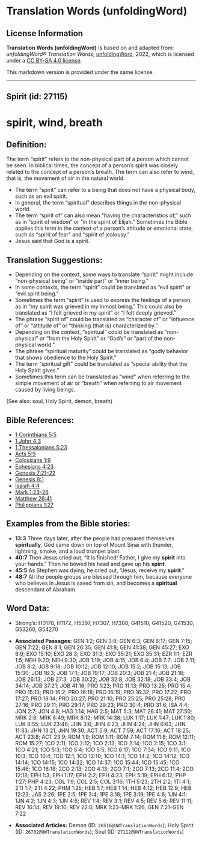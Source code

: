 # Translation Words (unfoldingWord)

## License Information

**Translation Words (unfoldingWord)** is based on and adapted from: _unfoldingWord® Translation Words_, [unfoldingWord](https://unfoldingword.org/utw), 2022, which is licensed under a [CC BY-SA 4.0 license](https://creativecommons.org/licenses/by-sa/4.0/legalcode.en).

This markdown version is provided under the same license.



--------------------------------

## Spirit (id: 27115)

spirit, wind, breath
====================

Definition:
-----------

The term “spirit” refers to the non\-physical part of a person which cannot be seen. In biblical times, the concept of a person’s spirit was closely related to the concept of a person’s breath. The term can also refer to wind, that is, the movement of air in the natural world.

* The term “spirit” can refer to a being that does not have a physical body, such as an evil spirit.
* In general, the term “spiritual” describes things in the non\-physical world.
* The term “spirit of” can also mean “having the characteristics of,” such as in “spirit of wisdom” or “in the spirit of Elijah.” Sometimes the Bible applies this term in the context of a person’s attitude or emotional state, such as “spirit of fear” and “spirit of jealousy.”
* Jesus said that God is a spirit.

Translation Suggestions:
------------------------

* Depending on the context, some ways to translate “spirit” might include “non\-physical being” or “inside part” or “inner being.”
* In some contexts, the term “spirit” could be translated as “evil spirit” or “evil spirit being.”
* Sometimes the term “spirit” is used to express the feelings of a person, as in “my spirit was grieved in my inmost being.” This could also be translated as “I felt grieved in my spirit” or “I felt deeply grieved.”
* The phrase “spirit of” could be translated as “character of” or “influence of” or “attitude of” or “thinking (that is) characterized by.”
* Depending on the context, “spiritual” could be translated as “non\-physical” or “from the Holy Spirit” or “God’s” or “part of the non\-physical world.”
* The phrase “spiritual maturity” could be translated as “godly behavior that shows obedience to the Holy Spirit.”
* The term “spiritual gift” could be translated as “special ability that the Holy Spirit gives.”
* Sometimes this term can be translated as “wind” when referring to the simple movement of air or “breath” when referring to air movement caused by living beings.

(See also: soul, Holy Spirit, demon, breath)

Bible References:
-----------------

* [1 Corinthians 5:5](https://ref.ly/1Cor5:5)
* [1 John 4:3](https://ref.ly/1John4:3)
* [1 Thessalonians 5:23](https://ref.ly/1Thess5:23)
* [Acts 5:9](https://ref.ly/Acts5:9)
* [Colossians 1:9](https://ref.ly/Col1:9)
* [Ephesians 4:23](https://ref.ly/Eph4:23)
* [Genesis 7:21–22](https://ref.ly/Gen7:21-Gen7:22)
* [Genesis 8:1](https://ref.ly/Gen8:1)
* [Isaiah 4:4](https://ref.ly/Isa4:4)
* [Mark 1:23–26](https://ref.ly/Mark1:23-Mark1:26)
* [Matthew 26:41](https://ref.ly/Matt26:41)
* [Philippians 1:27](https://ref.ly/Phil1:27)

Examples from the Bible stories:
--------------------------------

* **13:3** Three days later, after the people had prepared themselves **spiritually**, God came down on top of Mount Sinai with thunder, lightning, smoke, and a loud trumpet blast.
* **40:7** Then Jesus cried out, “It is finished! Father, I give my **spirit** into your hands.” Then he bowed his head and gave up his **spirit**.
* **45:5** As Stephen was dying, he cried out, “Jesus, receive my **spirit**.”
* **48:7** All the people groups are blessed through him, because everyone who believes in Jesus is saved from sin, and becomes a **spiritual** descendant of Abraham.

Word Data:
----------

* Strong’s: H0178, H1172, H5397, H7307, H7308, G41510, G41520, G41530, G53260, G54270

* **Associated Passages:** GEN 1:2; GEN 3:8; GEN 6:3; GEN 6:17; GEN 7:15; GEN 7:22; GEN 8:1; GEN 26:35; GEN 41:8; GEN 41:38; GEN 45:27; EXO 6:9; EXO 15:10; EXO 28:3; EXO 31:3; EXO 35:21; EXO 35:31; EZR 1:1; EZR 1:5; NEH 9:20; NEH 9:30; JOB 1:19; JOB 4:15; JOB 6:4; JOB 7:7; JOB 7:11; JOB 8:2; JOB 9:18; JOB 10:12; JOB 12:10; JOB 15:2; JOB 15:13; JOB 15:30; JOB 16:3; JOB 17:1; JOB 19:17; JOB 20:3; JOB 21:4; JOB 21:18; JOB 26:13; JOB 27:3; JOB 30:22; JOB 32:8; JOB 32:18; JOB 33:4; JOB 34:14; JOB 37:21; JOB 41:16; PRO 1:23; PRO 11:13; PRO 13:25; PRO 15:4; PRO 15:13; PRO 16:2; PRO 16:18; PRO 16:19; PRO 16:32; PRO 17:22; PRO 17:27; PRO 18:14; PRO 20:27; PRO 21:10; PRO 25:25; PRO 25:28; PRO 27:16; PRO 29:11; PRO 29:17; PRO 29:23; PRO 30:4; PRO 31:6; ISA 4:4; JON 2:7; JON 4:8; HAG 1:14; HAG 2:5; MAT 5:3; MAT 26:41; MAT 27:50; MRK 2:8; MRK 6:49; MRK 8:12; MRK 14:38; LUK 1:17; LUK 1:47; LUK 1:80; LUK 8:55; LUK 23:46; JHN 3:6; JHN 4:23; JHN 4:24; JHN 6:63; JHN 11:33; JHN 13:21; JHN 19:30; ACT 5:9; ACT 7:59; ACT 17:16; ACT 18:25; ACT 23:8; ACT 23:9; ROM 1:9; ROM 1:11; ROM 7:14; ROM 11:8; ROM 12:11; ROM 15:27; 1CO 2:11; 1CO 2:12; 1CO 2:13; 1CO 2:14; 1CO 2:15; 1CO 3:1; 1CO 4:21; 1CO 5:3; 1CO 5:4; 1CO 5:5; 1CO 6:17; 1CO 7:34; 1CO 9:11; 1CO 10:3; 1CO 10:4; 1CO 12:1; 1CO 12:10; 1CO 14:1; 1CO 14:2; 1CO 14:12; 1CO 14:14; 1CO 14:15; 1CO 14:32; 1CO 14:37; 1CO 15:44; 1CO 15:45; 1CO 15:46; 1CO 16:18; 2CO 2:13; 2CO 4:13; 2CO 7:1; 2CO 7:13; 2CO 11:4; 2CO 12:18; EPH 1:3; EPH 1:17; EPH 2:2; EPH 4:23; EPH 5:19; EPH 6:12; PHP 1:27; PHP 4:23; COL 1:9; COL 2:5; COL 3:16; 1TH 5:23; 2TH 2:2; 1TI 4:1; 2TI 1:7; 2TI 4:22; PHM 1:25; HEB 1:7; HEB 1:14; HEB 4:12; HEB 12:9; HEB 12:23; JAS 2:26; 1PE 2:5; 1PE 3:4; 1PE 3:18; 1PE 3:19; 1PE 4:6; 1JN 4:1; 1JN 4:2; 1JN 4:3; 1JN 4:6; REV 1:4; REV 3:1; REV 4:5; REV 5:6; REV 11:11; REV 16:14; REV 19:10; REV 22:6; MRK 1:23–MRK 1:26; GEN 7:21–GEN 7:22
* **Associated Articles:** Demon (ID: `26516@UWTranslationWords`); Holy Spirit (ID: `26702@UWTranslationWords`); Soul (ID: `27112@UWTranslationWords`)

